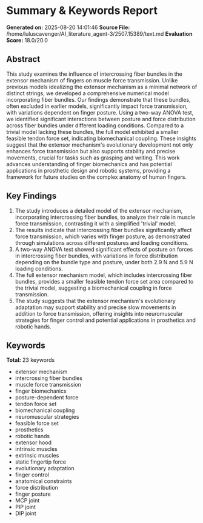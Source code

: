 # Summary & Keywords Report
**Generated on:** 2025-08-20 14:01:46
**Source File:** /home/luluscavenger/AI_literature_agent-3/2507.15389/text.md
**Evaluation Score:** 18.0/20.0

## Abstract
This study examines the influence of intercrossing fiber bundles in the extensor mechanism of fingers on muscle force transmission. Unlike previous models idealizing the extensor mechanism as a minimal network of distinct strings, we developed a comprehensive numerical model incorporating fiber bundles. Our findings demonstrate that these bundles, often excluded in earlier models, significantly impact force transmission, with variations dependent on finger posture. Using a two-way ANOVA test, we identified significant interactions between posture and force distribution across fiber bundles under different loading conditions. Compared to a trivial model lacking these bundles, the full model exhibited a smaller feasible tendon force set, indicating biomechanical coupling. These insights suggest that the extensor mechanism's evolutionary development not only enhances force transmission but also supports stability and precise movements, crucial for tasks such as grasping and writing. This work advances understanding of finger biomechanics and has potential applications in prosthetic design and robotic systems, providing a framework for future studies on the complex anatomy of human fingers.

## Key Findings
1. The study introduces a detailed model of the extensor mechanism, incorporating intercrossing fiber bundles, to analyze their role in muscle force transmission, contrasting it with a simplified 'trivial' model.
2. The results indicate that intercrossing fiber bundles significantly affect force transmission, which varies with finger posture, as demonstrated through simulations across different postures and loading conditions.
3. A two-way ANOVA test showed significant effects of posture on forces in intercrossing fiber bundles, with variations in force distribution depending on the bundle type and posture, under both 2.9 N and 5.9 N loading conditions.
4. The full extensor mechanism model, which includes intercrossing fiber bundles, provides a smaller feasible tendon force set area compared to the trivial model, suggesting a biomechanical coupling in force transmission.
5. The study suggests that the extensor mechanism's evolutionary adaptation may support stability and precise slow movements in addition to force transmission, offering insights into neuromuscular strategies for finger control and potential applications in prosthetics and robotic hands.

## Keywords
**Total:** 23 keywords

- extensor mechanism
- intercrossing fiber bundles
- muscle force transmission
- finger biomechanics
- posture-dependent force
- tendon force set
- biomechanical coupling
- neuromuscular strategies
- feasible force set
- prosthetics
- robotic hands
- extensor hood
- intrinsic muscles
- extrinsic muscles
- static fingertip force
- evolutionary adaptation
- finger control
- anatomical constraints
- force distribution
- finger posture
- MCP joint
- PIP joint
- DIP joint
